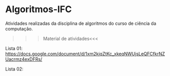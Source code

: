 # Algoritmos-IFC
Atividades realizadas da disciplina de algoritmos do curso de ciência da computação.


>>>Material de atividades<<<

Lista 01:
https://docs.google.com/document/d/1xm2kjqZtKc_xkeqNWUjsLeQFCfkrNZUacrmz4exDFRs/

Lista 02:
